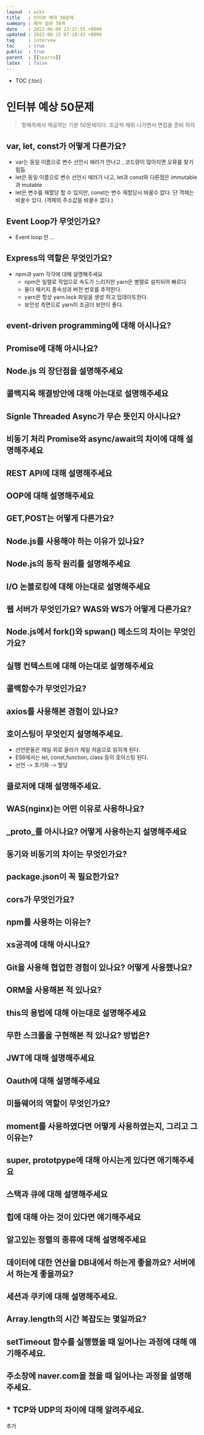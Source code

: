 ```yaml
---
layout  : wiki
title   : 인터뷰 예약 50문제 
summary : 예약 질문 50제  
date    : 2022-06-09 23:37:55 +0900
updated : 2022-06-15 07:10:43 +0900
tag     : intervew  
toc     : true
public  : true
parent  : [[sparta]] 
latex   : false
---
```

* TOC
{:toc}

# 인터뷰 예상 50문제 
> 항해측에서 제공하는 기본 50문제이다. 조금씩 채워 나가면서 면접을 준비 하자

## var, let, const가 어떻게 다른가요?
- var는 동일 이름으로 변수 선언시 에러가 안나고 , 코드량이 많아지면 오류를 찾기 힘듬
- let은 동일 이름으로 변수 선언시 에러가 나고, let과 const와 다른점은 immutable 과  mutable
- let은 변수를 재할당 할 수 있지만, const는 변수 재할당시 바꿀수 없다. 단 객체는 바꿀수 있다. (객체의 주소값을 바꿀수 없다.)

## Event Loop가 무엇인가요? 
- Event loop 란 ...

## Express의 역할은 무엇인가요?
* npm과 yarn 각각에 대해 설명해주세요
    - npm은 일렬로 작업으로 속도가 느리지만 yarn은 병렬로 설치되어 빠르다
    - 둘다 패키지 종속성과 버전 번호를 추적한다.
    - yarn은 항상 yarn.lock 파일을 생성 하고 업데이트한다.
    - 보안성 측면으로 yarn이 조금더 보안이 좋다.
    
## event-driven programming에 대해 아시나요?
## Promise에 대해 아시나요?
## Node.js 의 장단점을 설명해주세요
## 콜백지옥 해결방안에 대해 아는대로 설명해주세요
## Signle Threaded Async가 무슨 뜻인지 아시나요?
## 비동기 처리 Promise와 async/await의 차이에 대해 설명해주세요
## REST API에 대해 설명해주세요
## OOP에 대해 설명해주세요
## GET,POST는 어떻게 다른가요?
## Node.js를 사용해야 하는 이유가 있나요?
## Node.js의 동작 원리를 설명해주세요
## I/O 논블로킹에 대해 아는대로 설명해주세요
## 웹 서버가 무엇인가요? WAS와 WS가 어떻게 다른가요?
## Node.js에서 fork()와 spwan() 메소드의 차이는 무엇인가요?
## 실행 컨텍스트에 대해 아는대로 설명해주세요
## 콜백함수가 무엇인가요?
## axios를 사용해본 경험이 있나요?
## 호이스팅이 무엇인지 설명해주세요.
- 선언문들은 제일 위로 올라가 제일 처음으로 읽히게 된다.
- ES6에서는 let, const,function, class 등이 호이스팅 된다.
- 선언 -> 초기화 -> 할당 

## 클로저에 대해 설명해주세요.
## WAS(nginx)는 어떤 이유로 사용하나요?
## _proto_를 아시나요? 어떻게 사용하는지 설명해주세요
## 동기와 비동기의 차이는 무엇인가요?
## package.json이 꼭 필요한가요?
## cors가 무엇인가요?
## npm를 사용하는 이유는?
## xs공격에 대해 아시나요?
## Git을 사용해 협업한 경험이 있나요? 어떻게 사용했나요?
## ORM을 사용해본 적 있나요?
## this의 용법에 대해 아는대로 설명해주세요
## 무한 스크롤을 구현해본 적 있나요? 방법은?
## JWT에 대해 설명해주세요
## Oauth에 대해 설명해주세요
## 미들웨어의 역할이 무엇인가요?
## moment를 사용하였다면 어떻게 사용하였는지, 그리고 그 이유는?
## super, prototpype에 대해 아시는게 있다면 애기해주세요
## 스택과 큐에 대해 설명해주세요
## 힙에 대해 아는 것이 있다면 얘기해주세요
## 알고있는 정렬의 종류에 대해 설명해주세요
## 데이터에 대한 연산을 DB내에서 하는게 좋을까요? 서버에서 하는게 좋을까요?
## 세션과 쿠키에 대해 설명해주세요.
## Array.length의 시간 복잡도는 몇일까요?
## setTimeout 함수를 실행했을 때 일어나는 과정에 대해 얘기해주세요.
## 주소창에 naver.com을 쳤을 때 일어나는 과정을 설명해 주세요.
## * TCP와 UDP의 차이에 대해 알려주세요.


추가
